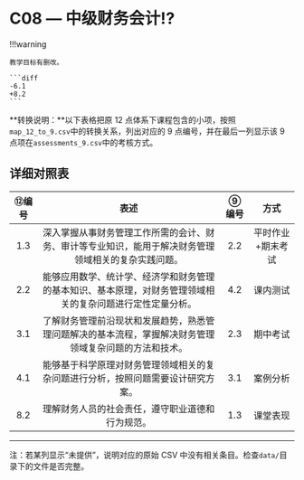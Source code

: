 # C08 — 中级财务会计:interrobang:

!!!warning

    教学目标有删改。

    ```diff
    -6.1
    +8.2
    ```

**转换说明：**以下表格把原 12 点体系下课程包含的小项，按照`map_12_to_9.csv`中的转换关系，列出对应的 9 点编号，并在最后一列显示该 9 点项在`assessments_9.csv`中的考核方式。

## 详细对照表

| ⑫编号 | 表述 | ⑨编号 | 方式 |
|:---:|:---:|:---:|:---:|
| 1.3 | 深入掌握从事财务管理工作所需的会计、财务、审计等专业知识，能用于解决财务管理领域相关的复杂实践问题。 | 2.2 | 平时作业+期末考试 |
| 2.2 | 能够应用数学、统计学、经济学和财务管理的基本知识、基本原理，对财务管理领域相关的复杂问题进行定性定量分析。 | 4.2 | 课内测试 |
| 3.1 | 了解财务管理前沿现状和发展趋势，熟悉管理问题解决的基本流程，掌握解决财务管理领域复杂问题的方法和技术。 | 2.3 | 期中考试 |
| 4.1 | 能够基于科学原理对财务管理领域相关的复杂问题进行分析，按照问题需要设计研究方案。 | 3.1 | 案例分析 |
| 8.2 | 理解财务人员的社会责任，遵守职业道德和行为规范。 | 1.3 | 课堂表现 |

---

注：若某列显示“未提供”，说明对应的原始 CSV 中没有相关条目。检查`data/`目录下的文件是否完整。
